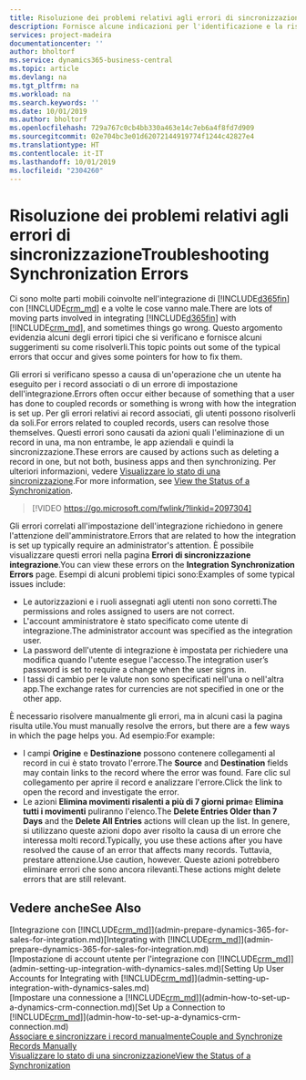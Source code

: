 ```yaml
---
title: Risoluzione dei problemi relativi agli errori di sincronizzazione | Microsoft Docs
description: Fornisce alcune indicazioni per l'identificazione e la risoluzione degli errori di sincronizzazione.
services: project-madeira
documentationcenter: ''
author: bholtorf
ms.service: dynamics365-business-central
ms.topic: article
ms.devlang: na
ms.tgt_pltfrm: na
ms.workload: na
ms.search.keywords: ''
ms.date: 10/01/2019
ms.author: bholtorf
ms.openlocfilehash: 729a767c0cb4bb330a463e14c7eb6a4f8fd7d909
ms.sourcegitcommit: 02e704bc3e01d62072144919774f1244c42827e4
ms.translationtype: HT
ms.contentlocale: it-IT
ms.lasthandoff: 10/01/2019
ms.locfileid: "2304260"
---
```

# <a name="troubleshooting-synchronization-errors"></a><span data-ttu-id="d0253-103">Risoluzione dei problemi relativi agli errori di sincronizzazione</span><span class="sxs-lookup"><span data-stu-id="d0253-103">Troubleshooting Synchronization Errors</span></span>
<span data-ttu-id="d0253-104">Ci sono molte parti mobili coinvolte nell'integrazione di [!INCLUDE[d365fin](includes/d365fin_md.md)] con [!INCLUDE[crm_md](includes/crm_md.md)] e a volte le cose vanno male.</span><span class="sxs-lookup"><span data-stu-id="d0253-104">There are lots of moving parts involved in integrating [!INCLUDE[d365fin](includes/d365fin_md.md)] with [!INCLUDE[crm_md](includes/crm_md.md)], and sometimes things go wrong.</span></span> <span data-ttu-id="d0253-105">Questo argomento evidenzia alcuni degli errori tipici che si verificano e fornisce alcuni suggerimenti su come risolverli.</span><span class="sxs-lookup"><span data-stu-id="d0253-105">This topic points out some of the typical errors that occur and gives some pointers for how to fix them.</span></span>

<span data-ttu-id="d0253-106">Gli errori si verificano spesso a causa di un'operazione che un utente ha eseguito per i record associati o di un errore di impostazione dell'integrazione.</span><span class="sxs-lookup"><span data-stu-id="d0253-106">Errors often occur either because of something that a user has done to coupled records or something is wrong with how the integration is set up.</span></span> <span data-ttu-id="d0253-107">Per gli errori relativi ai record associati, gli utenti possono risolverli da soli.</span><span class="sxs-lookup"><span data-stu-id="d0253-107">For errors related to coupled records, users can resolve those themselves.</span></span> <span data-ttu-id="d0253-108">Questi errori sono causati da azioni quali l'eliminazione di un record in una, ma non entrambe, le app aziendali e quindi la sincronizzazione.</span><span class="sxs-lookup"><span data-stu-id="d0253-108">These errors are caused by actions such as deleting a record in one, but not both, business apps and then synchronizing.</span></span> <span data-ttu-id="d0253-109">Per ulteriori informazioni, vedere [Visualizzare lo stato di una sincronizzazione](admin-how-to-view-synchronization-status.md).</span><span class="sxs-lookup"><span data-stu-id="d0253-109">For more information, see [View the Status of a Synchronization](admin-how-to-view-synchronization-status.md).</span></span>

> [!VIDEO https://go.microsoft.com/fwlink/?linkid=2097304]

<span data-ttu-id="d0253-110">Gli errori correlati all'impostazione dell'integrazione richiedono in genere l'attenzione dell'amministratore.</span><span class="sxs-lookup"><span data-stu-id="d0253-110">Errors that are related to how the integration is set up typically require an administrator's attention.</span></span> <span data-ttu-id="d0253-111">È possibile visualizzare questi errori nella pagina **Errori di sincronizzazione integrazione**.</span><span class="sxs-lookup"><span data-stu-id="d0253-111">You can view these errors on the **Integration Synchronization Errors** page.</span></span> <span data-ttu-id="d0253-112">Esempi di alcuni problemi tipici sono:</span><span class="sxs-lookup"><span data-stu-id="d0253-112">Examples of some typical issues include:</span></span>  
  
* <span data-ttu-id="d0253-113">Le autorizzazioni e i ruoli assegnati agli utenti non sono corretti.</span><span class="sxs-lookup"><span data-stu-id="d0253-113">The permissions and roles assigned to users are not correct.</span></span>  
* <span data-ttu-id="d0253-114">L'account amministratore è stato specificato come utente di integrazione.</span><span class="sxs-lookup"><span data-stu-id="d0253-114">The administrator account was specified as the integration user.</span></span>  
* <span data-ttu-id="d0253-115">La password dell'utente di integrazione è impostata per richiedere una modifica quando l'utente esegue l'accesso.</span><span class="sxs-lookup"><span data-stu-id="d0253-115">The integration user’s password is set to require a change when the user signs in.</span></span>  
* <span data-ttu-id="d0253-116">I tassi di cambio per le valute non sono specificati nell'una o nell'altra app.</span><span class="sxs-lookup"><span data-stu-id="d0253-116">The exchange rates for currencies are not specified in one or the other app.</span></span>  
  
<span data-ttu-id="d0253-117">È necessario risolvere manualmente gli errori, ma in alcuni casi la pagina risulta utile.</span><span class="sxs-lookup"><span data-stu-id="d0253-117">You must manually resolve the errors, but there are a few ways in which the page helps you.</span></span> <span data-ttu-id="d0253-118">Ad esempio:</span><span class="sxs-lookup"><span data-stu-id="d0253-118">For example:</span></span>  

* <span data-ttu-id="d0253-119">I campi **Origine** e **Destinazione** possono contenere collegamenti al record in cui è stato trovato l'errore.</span><span class="sxs-lookup"><span data-stu-id="d0253-119">The **Source** and **Destination** fields may contain links to the record where the error was found.</span></span> <span data-ttu-id="d0253-120">Fare clic sul collegamento per aprire il record e analizzare l'errore.</span><span class="sxs-lookup"><span data-stu-id="d0253-120">Click the link to open the record and investigate the error.</span></span>  
* <span data-ttu-id="d0253-121">Le azioni **Elimina movimenti risalenti a più di 7 giorni prima**e **Elimina tutti i movimenti** puliranno l'elenco.</span><span class="sxs-lookup"><span data-stu-id="d0253-121">The **Delete Entries Older than 7 Days** and the **Delete All Entries** actions will clean up the list.</span></span> <span data-ttu-id="d0253-122">In genere, si utilizzano queste azioni dopo aver risolto la causa di un errore che interessa molti record.</span><span class="sxs-lookup"><span data-stu-id="d0253-122">Typically, you use these actions after you have resolved the cause of an error that affects many records.</span></span> <span data-ttu-id="d0253-123">Tuttavia, prestare attenzione.</span><span class="sxs-lookup"><span data-stu-id="d0253-123">Use caution, however.</span></span> <span data-ttu-id="d0253-124">Queste azioni potrebbero eliminare errori che sono ancora rilevanti.</span><span class="sxs-lookup"><span data-stu-id="d0253-124">These actions might delete errors that are still relevant.</span></span>

## <a name="see-also"></a><span data-ttu-id="d0253-125">Vedere anche</span><span class="sxs-lookup"><span data-stu-id="d0253-125">See Also</span></span>
<span data-ttu-id="d0253-126">[Integrazione con [!INCLUDE[crm_md](includes/crm_md.md)]](admin-prepare-dynamics-365-for-sales-for-integration.md)</span><span class="sxs-lookup"><span data-stu-id="d0253-126">[Integrating with [!INCLUDE[crm_md](includes/crm_md.md)]](admin-prepare-dynamics-365-for-sales-for-integration.md)</span></span>  
<span data-ttu-id="d0253-127">[Impostazione di account utente per l'integrazione con [!INCLUDE[crm_md](includes/crm_md.md)]](admin-setting-up-integration-with-dynamics-sales.md)</span><span class="sxs-lookup"><span data-stu-id="d0253-127">[Setting Up User Accounts for Integrating with [!INCLUDE[crm_md](includes/crm_md.md)]](admin-setting-up-integration-with-dynamics-sales.md)</span></span>  
<span data-ttu-id="d0253-128">[Impostare una connessione a [!INCLUDE[crm_md](includes/crm_md.md)]](admin-how-to-set-up-a-dynamics-crm-connection.md)</span><span class="sxs-lookup"><span data-stu-id="d0253-128">[Set Up a Connection to [!INCLUDE[crm_md](includes/crm_md.md)]](admin-how-to-set-up-a-dynamics-crm-connection.md)</span></span>  
[<span data-ttu-id="d0253-129">Associare e sincronizzare i record manualmente</span><span class="sxs-lookup"><span data-stu-id="d0253-129">Couple and Synchronize Records Manually</span></span>](admin-how-to-couple-and-synchronize-records-manually.md)  
[<span data-ttu-id="d0253-130">Visualizzare lo stato di una sincronizzazione</span><span class="sxs-lookup"><span data-stu-id="d0253-130">View the Status of a Synchronization</span></span>](admin-how-to-view-synchronization-status.md)  